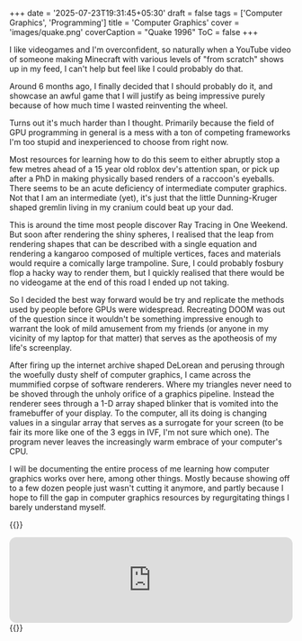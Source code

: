 +++
date = '2025-07-23T19:31:45+05:30'
draft = false 
tags = ['Computer Graphics', 'Programming']
title = 'Computer Graphics'
cover = 'images/quake.png'
coverCaption = "Quake 1996"
ToC = false
+++

I like videogames and I'm overconfident, so naturally when a YouTube video of someone making Minecraft with various levels of "from scratch" shows up in my feed, I can't help but feel like I could probably do that.

Around 6 months ago, I finally decided that I should probably do it, and showcase an awful game that I will justify as being impressive purely because of how much time I wasted reinventing the wheel.

Turns out it's much harder than I thought. Primarily because the field of GPU programming in general is a mess with a ton of competing frameworks I'm too stupid and inexperienced to choose from right now.

Most resources for learning how to do this seem to either abruptly stop a few metres ahead of a 15 year old roblox dev's attention span, or pick up after a PhD in making physically based renders of a raccoon's eyeballs. There seems to be an acute deficiency of intermediate computer graphics. Not that I am an intermediate (yet), it's just that the little Dunning-Kruger shaped gremlin living in my cranium could beat up your dad.

This is around the time most people discover Ray Tracing in One Weekend. But soon after rendering the shiny spheres, I realised that the leap from rendering shapes that can be described with a single equation and rendering a kangaroo composed of multiple vertices, faces and materials would require a comically large trampoline. Sure, I could probably fosbury flop a hacky way to render them, but I quickly realised that there would be no videogame at the end of this road I ended up not taking.

So I decided the best way forward would be try and replicate the methods used by people before GPUs were widespread. Recreating DOOM was out of the question since it wouldn't be something impressive enough to warrant the look of mild amusement from my friends (or anyone in my vicinity of my laptop for that matter) that serves as the apotheosis of my life's screenplay.

After firing up the internet archive shaped DeLorean and perusing through the woefully dusty shelf of computer graphics, I came across the mummified corpse of software renderers. Where my triangles never need to be shoved through the unholy orifice of a graphics pipeline. Instead the renderer sees through a 1-D array shaped blinker that is vomited into the framebuffer of your display. To the computer, all its doing is changing values in a singular array that serves as a surrogate for your screen (to be fair its more like one of the 3 eggs in IVF, I'm not sure which one). The program never leaves the increasingly warm embrace of your computer's CPU.

I will be documenting the entire process of me learning how computer graphics works over here, among other things. Mostly because showing off to a few dozen people just wasn't cutting it anymore, and partly because I hope to fill the gap in computer graphics resources by regurgitating things I barely understand myself.

{{<rhtml>}}
<iframe style="border-radius:12px" src="https://open.spotify.com/embed/track/4Kh8w1MgC7LYHSbSX2lDzP?utm_source=generator&theme=0" width="100%" height="152" frameBorder="0" allowfullscreen="" allow="autoplay; clipboard-write; encrypted-media; fullscreen; picture-in-picture" loading="lazy"></iframe>
{{</rhtml>}}
